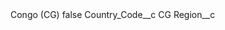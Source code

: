<?xml version="1.0" encoding="UTF-8"?>
<CustomMetadata xmlns="http://soap.sforce.com/2006/04/metadata" xmlns:xsi="http://www.w3.org/2001/XMLSchema-instance" xmlns:xsd="http://www.w3.org/2001/XMLSchema">
    <label>Congo (CG)</label>
    <protected>false</protected>
    <values>
        <field>Country_Code__c</field>
        <value xsi:type="xsd:string">CG</value>
    </values>
    <values>
        <field>Region__c</field>
        <value xsi:nil="true"/>
    </values>
</CustomMetadata>
